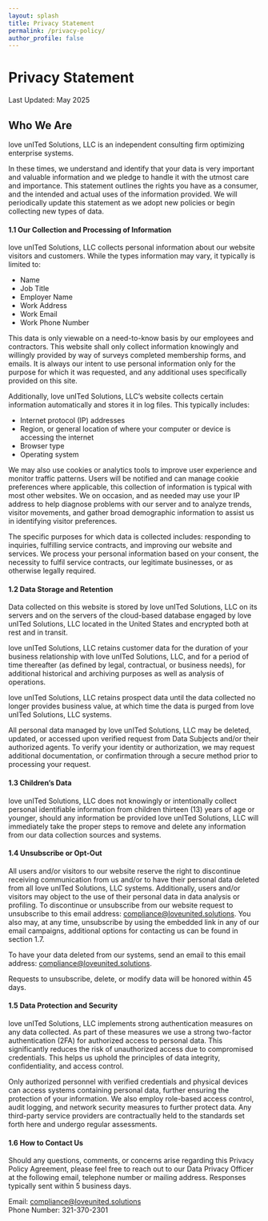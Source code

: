 ```yaml
---
layout: splash
title: Privacy Statement
permalink: /privacy-policy/
author_profile: false
---
```

# Privacy Statement
Last Updated: May 2025

## Who We Are

love unITed Solutions, LLC is an independent consulting firm optimizing enterprise systems.

In these times, we understand and identify that your data is very important and valuable information and we pledge to handle it with the utmost care and importance. This statement outlines the rights you have as a consumer, and the intended and actual uses of the information provided. We will periodically update this statement as we adopt new policies or begin collecting new types of data.

#### 1.1 Our Collection and Processing of Information
love unITed Solutions, LLC collects personal information about our website visitors and customers. While the types information may vary, it typically is limited to:

- Name
- Job Title
- Employer Name
- Work Address
- Work Email
- Work Phone Number

This data is only viewable on a need-to-know basis by our employees and contractors. This website shall only collect information knowingly and willingly provided by way of surveys completed membership forms, and emails. It is always our intent to use personal information only for the purpose for which it was requested, and any additional uses specifically provided on this site.

Additionally, love unITed Solutions, LLC’s website collects certain information automatically and stores it in log files. This typically includes:

- Internet protocol (IP) addresses
- Region, or general location of where your computer or device is accessing the internet
- Browser type
- Operating system
  
We may also use cookies or analytics tools to improve user experience and monitor traffic patterns. Users will be notified and can manage cookie preferences where applicable, this collection of information is typical with most other websites. We on occasion, and as needed may use your IP address to help diagnose problems with our server and to analyze trends, visitor movements, and gather broad demographic information to assist us in identifying visitor preferences.

The specific purposes for which data is collected includes: responding to inquiries, fulfilling service contracts, and improving our website and services. We process your personal information based on your consent, the necessity to fulfil service contracts, our legitimate businesses, or as otherwise legally required.

#### 1.2 Data Storage and Retention
Data collected on this website is stored by love unITed Solutions, LLC on its servers and on the servers of the cloud-based database engaged by love unITed Solutions, LLC located in the United States and encrypted both at rest and in transit.

love unITed Solutions, LLC retains customer data for the duration of your business relationship with love unITed Solutions, LLC, and for a period of time thereafter (as defined by legal, contractual, or business needs), for additional historical and archiving purposes as well as analysis of operations.

love unITed Solutions, LLC retains prospect data until the data collected no longer provides business value, at which time the data is purged from love unITed Solutions, LLC systems. 

All personal data managed by love unITed Solutions, LLC may be deleted, updated, or accessed upon verified request from Data Subjects and/or their authorized agents. To verify your identity or authorization, we may request additional documentation, or confirmation through a secure method prior to processing your request.

#### 1.3 Children’s Data
love unITed Solutions, LLC does not knowingly or intentionally collect personal identifiable information from children thirteen (13) years of age or younger, should any information be provided love unITed Solutions, LLC will immediately take the proper steps to remove and delete any information from our data collection sources and systems.

#### 1.4 Unsubscribe or Opt-Out
All users and/or visitors to our website reserve the right to discontinue receiving communication from us and/or to have their personal data deleted from all love unITed Solutions, LLC systems. Additionally, users and/or visitors may object to the use of their personal data in data analysis or profiling. To discontinue or unsubscribe from our website request to unsubscribe to this email address: compliance@loveunited.solutions. You also may, at any time, unsubscribe by using the embedded link in any of our email campaigns, additional options for contacting us can be found in section 1.7.

To have your data deleted from our systems, send an email to this email address: compliance@loveunited.solutions.

Requests to unsubscribe, delete, or modify data will be honored within 45 days.

#### 1.5 Data Protection and Security
love unITed Solutions, LLC implements strong authentication measures on any data collected. As part of these measures we use a strong two-factor authentication (2FA) for authorized access to personal data. This significantly reduces the risk of unauthorized access due to compromised credentials. This helps us uphold the principles of data integrity, confidentiality, and access control. 

Only authorized personnel with verified credentials and physical devices can access systems containing personal data, further ensuring the protection of your information. We also employ role-based access control, audit logging, and network security measures to further protect data. Any third-party service providers are contractually held to the standards set forth here and undergo regular assessments.

#### 1.6 How to Contact Us
Should any questions, comments, or concerns arise regarding this Privacy Policy Agreement, please feel free to reach out to our Data Privacy Officer at the following email, telephone number or mailing address. Responses typically sent within 5 business days.


Email: compliance@loveunited.solutions<br>
Phone Number: 321-370-2301<br>

